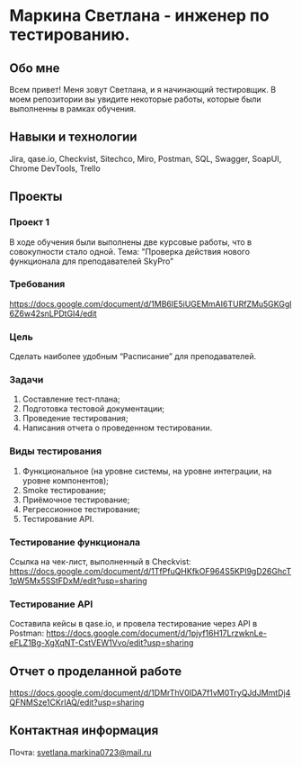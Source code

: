 # Маркина Светлана - инженер по тестированию.
## Обо мне
Всем привет! Меня зовут Светлана, и я начинающий тестировщик. В моем репозитории вы увидите некоторые работы, которые были выполненны в рамках обучения.
## Навыки и технологии
Jira, qase.io, Checkvist, Sitechco, Miro, Postman, SQL, Swagger,
SoapUI, Chrome DevTools, Trello
## Проекты
### Проект 1
В ходе обучения были выполнены две курсовые работы, что в совокупности стало одной. Тема: "Проверка действия нового функционала для преподавателей SkyPro"
### Требования
https://docs.google.com/document/d/1MB6IE5iUGEMmAI6TURfZMu5GKGgl6Z6w42snLPDtGI4/edit
### Цель
Сделать наиболее удобным “Расписание” для преподавателей.
### Задачи
1. Составление тест-плана;
2. Подготовка тестовой документации;
3. Проведение тестирования;
4. Написания отчета о проведенном тестировании.
### Виды тестирования
1. Функциональное (на уровне системы, на уровне интеграции, на уровне компонентов);
2. Smoke тестирование;
3. Приёмочное тестирование;
4. Регрессионное тестирование;
5. Тестирование API.
### Тестирование функционала
Ссылка на чек-лист, выполненный в Checkvist: https://docs.google.com/document/d/1TfPfuQHKfkOF964S5KPl9gD26GhcT1pW5Mx5SStFDxM/edit?usp=sharing
### Тестирование API
Составила кейсы в qase.io, и провела тестирование через API в Postman: https://docs.google.com/document/d/1pjyf16H17LrzwknLe-eFLZ1Bg-XgXqNT-CstVEW1Vvo/edit?usp=sharing
## Отчет о проделанной работе
https://docs.google.com/document/d/1DMrThV0IDA7f1vM0TryQJdJMmtDj4QFNMSze1CKrIAQ/edit?usp=sharing
## Контактная информация
Почта: svetlana.markina0723@mail.ru
